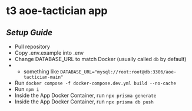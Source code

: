 # t3 aoe-tactician app 

## _Setup Guide_

- Pull repository
- Copy .env.example into .env
- Change DATABASE_URL to match Docker (usually called `db` by default)
- - something like `DATABASE_URL="mysql://root:root@db:3306/aoe-tactician-main"`
- Run `docker compose -f docker-compose.dev.yml build --no-cache`
- Run `npm i`
- Inside the App Docker Container, run `npx prisma generate`
- Inside the App Docker Container, run `npx prisma db push`

